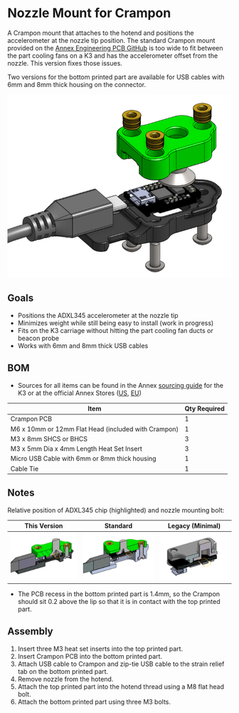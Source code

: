 # Nozzle Mount for Crampon

A Crampon mount that attaches to the hotend and positions the accelerometer at the nozzle tip position. The standard Crampon mount provided on the [Annex Engineering PCB GitHub](https://github.com/Annex-Engineering/Annex_Engineering_PCBs/tree/master/crampon/Clampon_Mounting_Bracket/) is too wide to fit between the part cooling fans on a K3 and has the accelerometer offset from the nozzle. This version fixes those issues.

Two versions for the bottom printed part are available for USB cables with 6mm and 8mm thick housing on the connector.

![Exploded](Images/assembly_exploded.png)

## Goals
- Positions the ADXL345 accelerometer at the nozzle tip
- Minimizes weight while still being easy to install (work in progress)
- Fits on the K3 carriage without hitting the part cooling fan ducts or beacon probe
- Works with 6mm and 8mm thick USB cables

## BOM
- Sources for all items can be found in the Annex [sourcing guide](https://docs.google.com/spreadsheets/d/1O3eyVuQ6M4F03MJSDs4Z71_XyNjXL5HFTZr1jsaAtRc/htmlview#) for the K3 or at the official Annex Stores ([US](https://store.annex.engineering/), [EU](https://annex-engineering.eu/))

| Item                                                             | Qty Required |
| ---                                                              | ---          |
| Crampon PCB                                                      | 1            |
| M6 x 10mm or 12mm Flat Head (included with Crampon)              | 1            |
| M3 x 8mm SHCS or BHCS                                            | 3            |
| M3 x 5mm Dia x 4mm Length Heat Set Insert                        | 3            |
| Micro USB Cable with 6mm or 8mm thick housing                    | 1            |
| Cable Tie                                                        | 1            |

## Notes

Relative position of ADXL345 chip (highlighted) and nozzle mounting bolt:

| This Version | Standard | Legacy (Minimal) |
| --- | --- | --- |
| ![a](Images/cad_cross_section.png) | ![a](Images/stock_cross_section.png) | ![a](Images/minimal_cross_section.png) |

- The PCB recess in the bottom printed part is 1.4mm, so the Crampon should sit 0.2 above the lip so that it is in contact with the top printed part.

## Assembly
1. Insert three M3 heat set inserts into the top printed part.
2. Insert Crampon PCB into the bottom printed part.
3. Attach USB cable to Crampon and zip-tie USB cable to the strain relief tab on the bottom printed part.
4. Remove nozzle from the hotend.
5. Attach the top printed part into the hotend thread using a M8 flat head bolt.
6. Attach the bottom printed part using three M3 bolts.

